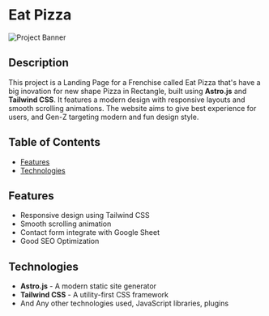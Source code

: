# Eat Pizza

![Project Banner](./banner/banner.png)

## Description

This project is a Landing Page for a Frenchise called Eat Pizza that's have a big inovation for new shape Pizza in Rectangle, built using **Astro.js** and **Tailwind CSS**. It features a modern design with responsive layouts and smooth scrolling animations. The website aims to give best experience for users, and Gen-Z targeting modern and fun design style.

## Table of Contents

- [Features](#features)
- [Technologies](#technologies)

## Features

- Responsive design using Tailwind CSS
- Smooth scrolling animation
- Contact form integrate with Google Sheet
- Good SEO Optimization

## Technologies

- **Astro.js** - A modern static site generator
- **Tailwind CSS** - A utility-first CSS framework
- And Any other technologies used, JavaScript libraries, plugins
